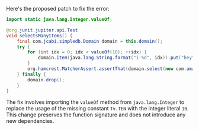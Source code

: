 Here's the proposed patch to fix the error:

```java
import static java.lang.Integer.valueOf;

@org.junit.jupiter.api.Test
void selectsManyItems() {
    final com.jcabi.simpledb.Domain domain = this.domain();
    try {
        for (int idx = 0; idx < valueOf(10); ++idx) {
            domain.item(java.lang.String.format("i-%d", idx)).put("hey", "");
        }
        org.hamcrest.MatcherAssert.assertThat(domain.select(new com.amazonaws.services.simpledb.model.SelectRequest().withSelectExpression(java.lang.String.format("SELECT * FROM `%s`", domain.name())).withConsistentRead(true)), org.hamcrest.Matchers.iterableWithSize(10));
    } finally {
        domain.drop();
    }
}
```

The fix involves importing the `valueOf` method from `java.lang.Integer` to replace the usage of the missing constant `Tv.TEN` with the integer literal `10`. This change preserves the function signature and does not introduce any new dependencies.